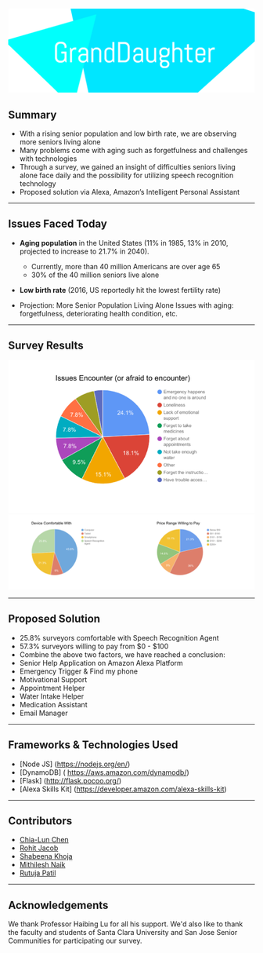 ![Logo](https://github.com/shabeena17/GrandDaughter/blob/dev/images/logo.png)

## Summary
* With a rising senior population and low birth rate, we are observing more seniors living alone
* Many problems come with aging such as forgetfulness and challenges with technologies
* Through a survey, we gained an insight of difficulties seniors living alone face daily and the possibility for utilizing speech recognition technology
* Proposed solution via Alexa, Amazon’s Intelligent Personal Assistant


----
## Issues Faced Today

* **Aging population** in the United States (11% in 1985, 13% in 2010, projected to increase to 21.7% in 2040).

  * Currently, more than 40 million Americans are over age 65
  * 30% of the 40 million seniors live alone

* **Low birth rate** (2016, US reportedly hit the lowest fertility rate)

* Projection: More Senior Population Living Alone
Issues with aging: forgetfulness, deteriorating health condition, etc.

----
## Survey Results
![IssueEncountered](https://github.com/shabeena17/GrandDaughter/blob/dev/images/Picture1.png)
![ComfortLevels](https://github.com/shabeena17/GrandDaughter/blob/dev/images/Picture2.png)

----
## Proposed Solution

* 25.8% surveyors comfortable with Speech Recognition Agent
* 57.3% surveyors willing to pay from $0 - $100
* Combine the above two factors, we have reached a conclusion:
* Senior Help Application on Amazon Alexa Platform
 * Emergency Trigger & Find my phone
 * Motivational Support
 * Appointment Helper
 * Water Intake Helper
 * Medication Assistant
 * Email Manager



----
## Frameworks & Technologies Used


* [Node JS] (https://nodejs.org/en/)
* [DynamoDB] ( https://aws.amazon.com/dynamodb/) 
* [Flask] (http://flask.pocoo.org/)
* [Alexa Skills Kit] (https://developer.amazon.com/alexa-skills-kit)

----
## Contributors
* [Chia-Lun Chen](https://www.linkedin.com/in/chialunchen/)
* [Rohit Jacob](https://www.linkedin.com/in/rohitjacob92/)
* [Shabeena Khoja](https://www.linkedin.com/in/shabeenakhoja/)
* [Mithilesh Naik](https://www.linkedin.com/in/mithileshnaik/)
* [Rutuja Patil](https://www.linkedin.com/in/rutujapatil1/)

----
## Acknowledgements
We thank Professor Haibing Lu for all his support. We'd also like to thank the faculty and students of Santa Clara University and San Jose Senior Communities for participating our survey.